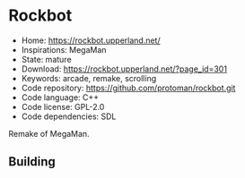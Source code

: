 # Rockbot

- Home: https://rockbot.upperland.net/
- Inspirations: MegaMan
- State: mature
- Download: https://rockbot.upperland.net/?page_id=301
- Keywords: arcade, remake, scrolling
- Code repository: https://github.com/protoman/rockbot.git
- Code language: C++
- Code license: GPL-2.0
- Code dependencies: SDL

Remake of MegaMan.

## Building
